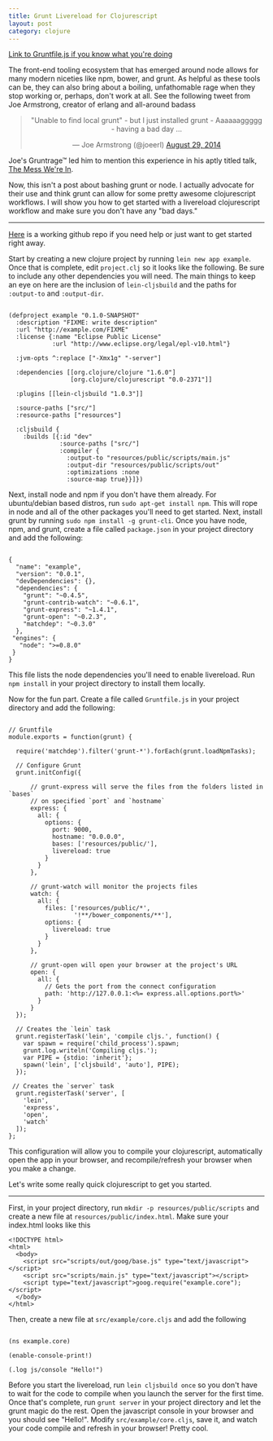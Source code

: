 ```yaml
---
title: Grunt Livereload for Clojurescript
layout: post
category: clojure
---
```


[Link to Gruntfile.js if you know what you're doing](https://github.com/tgallant/cljs-livereload-example/blob/master/Gruntfile.js)

The front-end tooling ecosystem that has emerged around node allows for many modern niceties like npm, bower, and grunt. As helpful as these tools can be, they can also bring about a boiling, unfathomable rage when they stop working or, perhaps, don't work at all. See the following tweet from Joe Armstrong, creator of erlang and all-around badass

<center>
<blockquote class="twitter-tweet" lang="en"><p>&quot;Unable to find local grunt&quot; - but I just installed grunt - Aaaaaaggggg - &#10;having a bad day ...</p>&mdash; Joe Armstrong (@joeerl) <a href="https://twitter.com/joeerl/status/505337612513853441">August 29, 2014</a></blockquote>
<script async src="//platform.twitter.com/widgets.js" charset="utf-8"></script>
</center>

Joe's Gruntrage&trade; led him to mention this experience in his aptly titled talk, [The Mess We're In](https://www.youtube.com/watch?v=lKXe3HUG2l4).

Now, this isn't a post about bashing grunt or node. I actually advocate for their use and think grunt can allow for some pretty awesome clojurescript workflows. I will show you how to get started with a livereload clojurescript workflow and make sure you don't have any "bad days."

<hr>

[Here](https://github.com/tgallant/cljs-livereload-example) is a working github repo if you need help or just want to get started right away.

Start by creating a new clojure project by running `lein new app example`. Once that is complete, edit `project.clj` so it looks like the following. Be sure to include any other dependencies you will need. The main things to keep an eye on here are the inclusion of `lein-cljsbuild` and the paths for `:output-to` and `:output-dir`.  

<pre><code>
(defproject example "0.1.0-SNAPSHOT"
  :description "FIXME: write description"
  :url "http://example.com/FIXME"
  :license {:name "Eclipse Public License"
            :url "http://www.eclipse.org/legal/epl-v10.html"}
 
  :jvm-opts ^:replace ["-Xmx1g" "-server"]
 
  :dependencies [[org.clojure/clojure "1.6.0"]
                 [org.clojure/clojurescript "0.0-2371"]]
 
  :plugins [[lein-cljsbuild "1.0.3"]]
 
  :source-paths ["src/"]
  :resource-paths ["resources"]
 
  :cljsbuild {
    :builds [{:id "dev"
              :source-paths ["src/"]
              :compiler {
                :output-to "resources/public/scripts/main.js"
                :output-dir "resources/public/scripts/out"
                :optimizations :none
                :source-map true}}]})
</code></pre>

Next, install node and npm if you don't have them already. For ubuntu/debian based distros, run `sudo apt-get install npm`. This will rope in node and all of the other packages you'll need to get started. Next, install grunt by running `sudo npm install -g grunt-cli`. Once you have node, npm, and grunt, create a file called `package.json` in your project directory and add the following:

<pre><code>
{
  "name": "example",
  "version": "0.0.1",
  "devDependencies": {},
  "dependencies": {
    "grunt": "~0.4.5",
    "grunt-contrib-watch": "~0.6.1",
    "grunt-express": "~1.4.1",
    "grunt-open": "~0.2.3",
    "matchdep": "~0.3.0"
  },
 "engines": {
   "node": ">=0.8.0"
 }
}
</code></pre>

This file lists the node dependencies you'll need to enable livereload. Run `npm install` in your project directory to install them locally. 

Now for the fun part. Create a file called `Gruntfile.js` in your project directory and add the following:

<pre><code>
// Gruntfile
module.exports = function(grunt) {
 
  require('matchdep').filter('grunt-*').forEach(grunt.loadNpmTasks);
 
  // Configure Grunt
  grunt.initConfig({
 
      // grunt-express will serve the files from the folders listed in `bases`
      // on specified `port` and `hostname`
      express: {
        all: {
          options: {
            port: 9000,
            hostname: "0.0.0.0",
            bases: ['resources/public/'],
            livereload: true
          }
        }
      },
 
      // grunt-watch will monitor the projects files
      watch: {
        all: {
          files: ['resources/public/*',
                  '!**/bower_components/**'],
          options: {
            livereload: true
          }
        }
      },
 
      // grunt-open will open your browser at the project's URL
      open: {
        all: {
          // Gets the port from the connect configuration
          path: 'http://127.0.0.1:<%= express.all.options.port%>'
        }
      }
  });
 
  // Creates the `lein` task
  grunt.registerTask('lein', 'compile cljs.', function() {
    var spawn = require('child_process').spawn;
    grunt.log.writeln('Compiling cljs.');
    var PIPE = {stdio: 'inherit'};
    spawn('lein', ['cljsbuild', 'auto'], PIPE);
  });
 
 // Creates the `server` task
  grunt.registerTask('server', [
    'lein',
    'express',
    'open',
    'watch'
  ]);
};
</code></pre>

This configuration will allow you to compile your clojurescript, automatically open the app in your browser, and recompile/refresh your browser when you make a change.

Let's write some really quick clojurescript to get you started.
<hr>

First, in your project directory, run `mkdir -p resources/public/scripts` and create a new file at `resources/public/index.html`. Make sure your index.html looks like this


    <!DOCTYPE html>
    <html>
      <body>
        <script src="scripts/out/goog/base.js" type="text/javascript"></script>
        <script src="scripts/main.js" type="text/javascript"></script>
        <script type="text/javascript">goog.require("example.core");</script>
      </body>
    </html>

Then, create a new file at `src/example/core.cljs` and add the following

<pre><code>
(ns example.core)
 
(enable-console-print!)
 
(.log js/console "Hello!")
</code></pre>

Before you start the livereload, run `lein cljsbuild once` so you don't have to wait for the code to compile when you launch the server for the first time. Once that's complete, run `grunt server` in your project directory and let the grunt magic do the rest. Open the javascript console in your browser and you should see "Hello!". Modify `src/example/core.cljs`, save it, and watch your code compile and refresh in your browser! Pretty cool.
